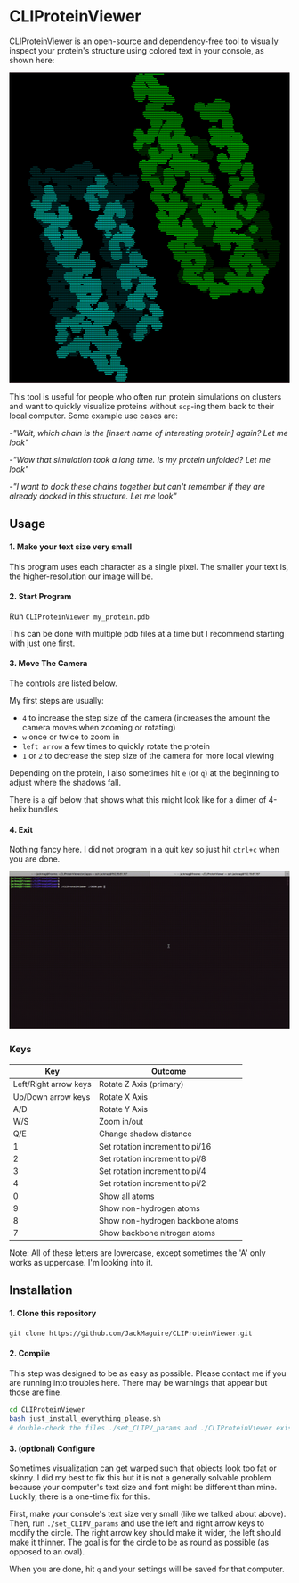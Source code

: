 # CLIProteinViewer

CLIProteinViewer is an open-source and dependency-free tool to visually inspect your protein's structure using colored text in your console, as shown here:

![CLIPV](CLIPV.png)

This tool is useful for people who often run protein simulations on clusters and want to quickly visualize proteins without `scp`-ing them back to their local computer. Some example use cases are:

-_"Wait, which chain is the [insert name of interesting protein] again? Let me look"_

-_"Wow that simulation took a long time. Is my protein unfolded? Let me look"_

-_"I want to dock these chains together but can't remember if they are already docked in this structure. Let me look"_

## Usage

#### 1. Make your text size very small

This program uses each character as a single pixel.
The smaller your text is, the higher-resolution our image will be.

#### 2. Start Program

Run `CLIProteinViewer my_protein.pdb`

This can be done with multiple pdb files at a time
but I recommend starting with just one first.

#### 3. Move The Camera

The controls are listed below.

My first steps are usually:
- `4` to increase the step size of the camera
(increases the amount the camera moves when zooming or rotating)
- `w` once or twice to zoom in
- `left arrow` a few times to quickly rotate the protein
- `1` or `2` to decrease the step size of the camera for more local viewing

Depending on the protein, I also sometimes hit `e` (or `q`) at the beginning to adjust where the shadows fall.

There is a gif below that shows what this might look like for a dimer of 4-helix bundles

#### 4. Exit

Nothing fancy here.
I did not program in a quit key so just hit `ctrl+c` when you are done.

![CLIPV](CLIPV_preview.gif)

### Keys

| Key | Outcome |
| - | - |
| Left/Right arrow keys | Rotate Z Axis (primary) |
| Up/Down arrow keys | Rotate X Axis |
| A/D | Rotate Y Axis |
| W/S | Zoom in/out |
| Q/E | Change shadow distance |
| 1 | Set rotation increment to pi/16 |
| 2 | Set rotation increment to pi/8 |
| 3 | Set rotation increment to pi/4 |
| 4 | Set rotation increment to pi/2 |
| 0 | Show all atoms |
| 9 | Show non-hydrogen atoms |
| 8 | Show non-hydrogen backbone atoms |
| 7 | Show backbone nitrogen atoms |

Note: All of these letters are lowercase, except sometimes the 'A' only works as uppercase. I'm looking into it.

## Installation

#### 1. Clone this repository

`git clone https://github.com/JackMaguire/CLIProteinViewer.git`

#### 2. Compile

This step was designed to be as easy as possible.
Please contact me if you are running into troubles here.
There may be warnings that appear but those are fine.

```sh
cd CLIProteinViewer
bash just_install_everything_please.sh
# double-check the files ./set_CLIPV_params and ./CLIProteinViewer exist
```

#### 3. (optional) Configure

Sometimes visualization can get warped such that objects look too fat or skinny.
I did my best to fix this but it is not a generally solvable problem
because your computer's text size and font might be different than mine.
Luckily, there is a one-time fix for this.

First, make your console's text size very small (like we talked about above).
Then, run `./set_CLIPV_params` and use the left and right arrow keys to modify the circle.
The right arrow key should make it wider, the left should make it thinner.
The goal is for the circle to be as round as possible (as opposed to an oval).

When you are done, hit `q` and your settings will be saved for that computer.
